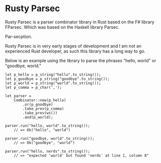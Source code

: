 # Rusty Parsec

Rusty Parsec is a parser combinator library in Rust based on the F# library FParsec. Which was based on the Haskell library Parsec. 

Par-secption.

Rusty Parsec is in very early stages of development and I am not an experienced Rust developer, as such this library has a long way to go.

Below is an example using the library to parse the phrases "hello, world" or "goodbye, world."

<pre><code>let p_hello = p_string("hello".to_string());
let p_goodbye = p_string("goodbye".to_string());
let p_world = p_string("world".to_string());
let p_comma = p_char(',');

let parser = 
    Combinator::new(p_hello)
        .or(p_goodbye)
        .take_prev(p_comma)
        .take_prev(ws())
        .and(p_world);

parser.run("hello, world".to_string()); 
    // => Ok("hello", "world")

parser.run("goodbye, world".to_string()); 
    // => Ok("goodbye", "world")
    
parser.run("hello, nerds".to_string()); 
    // => "expected 'world' but found 'nerds' at line 1, column 8"</code></pre>